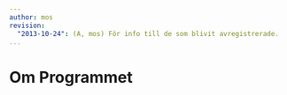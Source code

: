 ```yaml
---
author: mos
revision:
  "2013-10-24": (A, mos) För info till de som blivit avregistrerade.
...
```

Om Programmet
==================================
